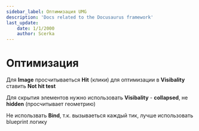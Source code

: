 ```yaml
---
sidebar_label: Оптимизация UMG
description: 'Docs related to the Docusaurus framework'
last_update:
	date: 1/1/2000
	author: Scerka
---
```


# Оптимизация

Для **Image** просчитываеться **Hit** (клики) для оптимизации в **Visibality** ставить **Not hit test**

Для скрытия элементов нужно использовать **Visibality** - **collapsed**, не **hidden** (просчитывает геометрию)

Не использвать **Bind**, т.к. вызываеться каждый тик, лучше использовать blueprint логику
